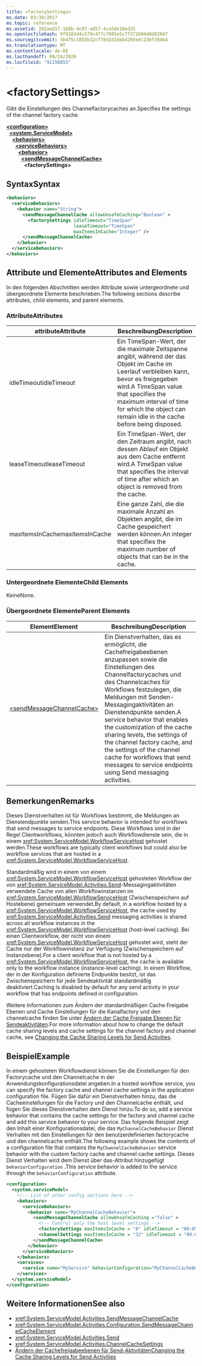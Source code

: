 ```yaml
---
title: <factorySettings>
ms.date: 03/30/2017
ms.topic: reference
ms.assetid: 202aad17-1b8b-4c87-ad57-4ca5de18ed35
ms.openlocfilehash: 9f9183d4c579c4f7c7985e5c7f372604d8d82947
ms.sourcegitcommit: 5b475c1855b32cf78d2d1bbb4295e4c236f39464
ms.translationtype: MT
ms.contentlocale: de-DE
ms.lasthandoff: 09/24/2020
ms.locfileid: "91150855"
---
```

# \<factorySettings>

<span data-ttu-id="d3e5e-101">Gibt die Einstellungen des Channelfactorycaches an.</span><span class="sxs-lookup"><span data-stu-id="d3e5e-101">Specifies the settings of the channel factory cache.</span></span>  
  
[**\<configuration>**](../configuration-element.md)\
&nbsp;&nbsp;[**\<system.ServiceModel>**](system-servicemodel-of-workflow.md)\
&nbsp;&nbsp;&nbsp;&nbsp;[**\<behaviors>**](behaviors-of-workflow.md)\
&nbsp;&nbsp;&nbsp;&nbsp;&nbsp;&nbsp;[**\<serviceBehaviors>**](servicebehaviors-of-workflow.md)\
&nbsp;&nbsp;&nbsp;&nbsp;&nbsp;&nbsp;&nbsp;&nbsp;[**\<behavior>**](behavior-of-servicebehaviors-of-workflow.md)\
&nbsp;&nbsp;&nbsp;&nbsp;&nbsp;&nbsp;&nbsp;&nbsp;&nbsp;&nbsp;[**\<sendMessageChannelCache>**](sendmessagechannelcache.md)\
&nbsp;&nbsp;&nbsp;&nbsp;&nbsp;&nbsp;&nbsp;&nbsp;&nbsp;&nbsp;&nbsp;&nbsp;**\<factorySettings>**  
  
## <a name="syntax"></a><span data-ttu-id="d3e5e-102">Syntax</span><span class="sxs-lookup"><span data-stu-id="d3e5e-102">Syntax</span></span>  
  
```xml  
<behaviors>
  <serviceBehaviors>
    <behavior name="String">
      <sendMessageChannelCache allowUnsafeCaching="Boolean" >
        <factorySettings idleTimeout="TimeSpan"
                         leaseTimeout="TimeSpan"
                         maxItemsInCache="Integer" />
      </sendMessageChannelCache>
    </behavior>
  </serviceBehaviors>
</behaviors>  
```  
  
## <a name="attributes-and-elements"></a><span data-ttu-id="d3e5e-103">Attribute und Elemente</span><span class="sxs-lookup"><span data-stu-id="d3e5e-103">Attributes and Elements</span></span>  

 <span data-ttu-id="d3e5e-104">In den folgenden Abschnitten werden Attribute sowie untergeordnete und übergeordnete Elemente beschrieben.</span><span class="sxs-lookup"><span data-stu-id="d3e5e-104">The following sections describe attributes, child elements, and parent elements.</span></span>  
  
### <a name="attributes"></a><span data-ttu-id="d3e5e-105">Attribute</span><span class="sxs-lookup"><span data-stu-id="d3e5e-105">Attributes</span></span>  
  
|<span data-ttu-id="d3e5e-106">attribute</span><span class="sxs-lookup"><span data-stu-id="d3e5e-106">Attribute</span></span>|<span data-ttu-id="d3e5e-107">Beschreibung</span><span class="sxs-lookup"><span data-stu-id="d3e5e-107">Description</span></span>|  
|---------------|-----------------|  
|<span data-ttu-id="d3e5e-108">idleTimeout</span><span class="sxs-lookup"><span data-stu-id="d3e5e-108">idleTimeout</span></span>|<span data-ttu-id="d3e5e-109">Ein TimeSpan-Wert, der die maximale Zeitspanne angibt, während der das Objekt im Cache im Leerlauf verbleiben kann, bevor es freigegeben wird.</span><span class="sxs-lookup"><span data-stu-id="d3e5e-109">A TimeSpan value that specifies the maximum interval of time for which the object can remain idle in the cache before being disposed.</span></span>|  
|<span data-ttu-id="d3e5e-110">leaseTimeout</span><span class="sxs-lookup"><span data-stu-id="d3e5e-110">leaseTimeout</span></span>|<span data-ttu-id="d3e5e-111">Ein TimeSpan-Wert, der den Zeitraum angibt, nach dessen Ablauf ein Objekt aus dem Cache entfernt wird.</span><span class="sxs-lookup"><span data-stu-id="d3e5e-111">A TimeSpan value that specifies  the interval of time after which an object is removed from the cache.</span></span>|  
|<span data-ttu-id="d3e5e-112">maxItemsInCache</span><span class="sxs-lookup"><span data-stu-id="d3e5e-112">maxItemsInCache</span></span>|<span data-ttu-id="d3e5e-113">Eine ganze Zahl, die die maximale Anzahl an Objekten angibt, die im Cache gespeichert werden können.</span><span class="sxs-lookup"><span data-stu-id="d3e5e-113">An integer that specifies the maximum number of objects that can be in the cache.</span></span>|  
  
### <a name="child-elements"></a><span data-ttu-id="d3e5e-114">Untergeordnete Elemente</span><span class="sxs-lookup"><span data-stu-id="d3e5e-114">Child Elements</span></span>  

 <span data-ttu-id="d3e5e-115">Keine</span><span class="sxs-lookup"><span data-stu-id="d3e5e-115">None.</span></span>  
  
### <a name="parent-elements"></a><span data-ttu-id="d3e5e-116">Übergeordnete Elemente</span><span class="sxs-lookup"><span data-stu-id="d3e5e-116">Parent Elements</span></span>  
  
|<span data-ttu-id="d3e5e-117">Element</span><span class="sxs-lookup"><span data-stu-id="d3e5e-117">Element</span></span>|<span data-ttu-id="d3e5e-118">Beschreibung</span><span class="sxs-lookup"><span data-stu-id="d3e5e-118">Description</span></span>|  
|-------------|-----------------|  
|[\<sendMessageChannelCache>](sendmessagechannelcache.md)|<span data-ttu-id="d3e5e-119">Ein Dienstverhalten, das es ermöglicht, die Cachefreigabeebenen anzupassen sowie die Einstellungen des Channelfactorycaches und des Channelcaches für Workflows festzulegen, die Meldungen mit Senden-Messagingaktivitäten an Dienstendpunkte senden.</span><span class="sxs-lookup"><span data-stu-id="d3e5e-119">A service behavior that enables the customization of the cache sharing levels, the settings of the channel factory cache, and the settings of the channel cache for workflows that send messages to service endpoints using Send messaging activities.</span></span>|  
  
## <a name="remarks"></a><span data-ttu-id="d3e5e-120">Bemerkungen</span><span class="sxs-lookup"><span data-stu-id="d3e5e-120">Remarks</span></span>  

 <span data-ttu-id="d3e5e-121">Dieses Dienstverhalten ist für Workflows bestimmt, die Meldungen an Dienstendpunkte senden.</span><span class="sxs-lookup"><span data-stu-id="d3e5e-121">This service behavior is intended for workflows that send messages to service endpoints.</span></span> <span data-ttu-id="d3e5e-122">Diese Workflows sind in der Regel Clientworkflows, könnten jedoch auch Workflowdienste sein, die in einem <xref:System.ServiceModel.WorkflowServiceHost> gehostet werden.</span><span class="sxs-lookup"><span data-stu-id="d3e5e-122">These workflows are typically client workflows but could also be workflow services that are hosted in a <xref:System.ServiceModel.WorkflowServiceHost>.</span></span>  
  
 <span data-ttu-id="d3e5e-123">Standardmäßig wird in einem von einem <xref:System.ServiceModel.WorkflowServiceHost> gehosteten Workflow der von <xref:System.ServiceModel.Activities.Send>-Messagingaktivitäten verwendete Cache von allen Workflowinstanzen im <xref:System.ServiceModel.WorkflowServiceHost> (Zwischenspeichern auf Hostebene) gemeinsam verwendet.</span><span class="sxs-lookup"><span data-stu-id="d3e5e-123">By default, in a workflow hosted by a <xref:System.ServiceModel.WorkflowServiceHost>, the cache used by <xref:System.ServiceModel.Activities.Send> messaging activities is shared across all workflow instances in the <xref:System.ServiceModel.WorkflowServiceHost> (host-level caching).</span></span> <span data-ttu-id="d3e5e-124">Bei einen Clientworkflow, der nicht von einem <xref:System.ServiceModel.WorkflowServiceHost> gehostet wird, steht der Cache nur der Workflowinstanz zur Verfügung (Zwischenspeichern auf Instanzebene).</span><span class="sxs-lookup"><span data-stu-id="d3e5e-124">For a client workflow that is not hosted by a <xref:System.ServiceModel.WorkflowServiceHost>, the cache is available only to the workflow instance (instance-level caching).</span></span> <span data-ttu-id="d3e5e-125">In einem Workflow, der in der Konfiguration definierte Endpunkte besitzt, ist das Zwischenspeichern für jede Sendeaktivität standardmäßig deaktiviert.</span><span class="sxs-lookup"><span data-stu-id="d3e5e-125">Caching is disabled by default for any send activity in your workflow that has endpoints defined in configuration.</span></span>  
  
 <span data-ttu-id="d3e5e-126">Weitere Informationen zum Ändern der standardmäßigen Cache Freigabe Ebenen und Cache Einstellungen für die Kanalfactory und den channelcache finden Sie unter [Ändern der Cache Freigabe Ebenen für Sendeaktivitäten](../../../wcf/feature-details/changing-the-cache-sharing-levels-for-send-activities.md).</span><span class="sxs-lookup"><span data-stu-id="d3e5e-126">For more information about how to change the default cache sharing levels and cache settings for the channel factory and channel cache, see [Changing the Cache Sharing Levels for Send Activities](../../../wcf/feature-details/changing-the-cache-sharing-levels-for-send-activities.md).</span></span>  
  
## <a name="example"></a><span data-ttu-id="d3e5e-127">Beispiel</span><span class="sxs-lookup"><span data-stu-id="d3e5e-127">Example</span></span>  

 <span data-ttu-id="d3e5e-128">In einem gehosteten Workflowdienst können Sie die Einstellungen für den Factorycache und den Channelcache in der Anwendungskonfigurationsdatei angeben.</span><span class="sxs-lookup"><span data-stu-id="d3e5e-128">In a hosted workflow service, you can specify the factory cache and channel cache settings in the application configuration file.</span></span> <span data-ttu-id="d3e5e-129">Fügen Sie dafür ein Dienstverhalten hinzu, das die Cacheeinstellungen für die Factory und den Channelcache enthält, und fügen Sie dieses Dienstverhalten dem Dienst hinzu.</span><span class="sxs-lookup"><span data-stu-id="d3e5e-129">To do so, add a service behavior that contains the cache settings for the factory and channel cache and add this service behavior to your service.</span></span> <span data-ttu-id="d3e5e-130">Das folgende Beispiel zeigt den Inhalt einer Konfigurationsdatei, die das `MyChannelCacheBehavior` Dienst Verhalten mit den Einstellungen für den benutzerdefinierten factorycache und den channelcache enthält.</span><span class="sxs-lookup"><span data-stu-id="d3e5e-130">The following example shows the contents of a configuration file that contains the `MyChannelCacheBehavior` service behavior with the custom factory cache and channel cache settings.</span></span> <span data-ttu-id="d3e5e-131">Dieses Dienst Verhalten wird dem Dienst über das-Attribut hinzugefügt `behaviorConfiguration` .</span><span class="sxs-lookup"><span data-stu-id="d3e5e-131">This service behavior is added to the service through the `behaviorConfiguration` attribute.</span></span>  
  
```xml  
<configuration>
  <system.serviceModel>  
    <!-- List of other config sections here -->
    <behaviors>  
      <serviceBehaviors>  
        <behavior name="MyChannelCacheBehavior">  
          <sendMessageChannelCache allowUnsafeCaching ="false" >  
            <!-- Control only the host level settings -->
            <factorySettings maxItemsInCache = "8" idleTimeout = "00:05:00" leaseTimeout="10:00:00" />  
            <channelSettings maxItemsInCache = "32" idleTimeout = "00:05:00" leaseTimeout="00:06:00" />  
          </sendMessageChannelCache>  
        </behavior>  
      </serviceBehaviors>  
    </behaviors>  
    <services>  
      <service name="MyService" behaviorConfiguration="MyChannelCacheBehavior" />  
    </services>  
  </system.serviceModel>  
</configuration>  
```  
  
## <a name="see-also"></a><span data-ttu-id="d3e5e-132">Weitere Informationen</span><span class="sxs-lookup"><span data-stu-id="d3e5e-132">See also</span></span>

- <xref:System.ServiceModel.Activities.SendMessageChannelCache>
- <xref:System.ServiceModel.Activities.Configuration.SendMessageChannelCacheElement>
- <xref:System.ServiceModel.Activities.Send>
- <xref:System.ServiceModel.Activities.ChannelCacheSettings>
- [<span data-ttu-id="d3e5e-133">Ändern der Cachefreigabeebenen für Send-Aktivitäten</span><span class="sxs-lookup"><span data-stu-id="d3e5e-133">Changing the Cache Sharing Levels for Send Activities</span></span>](../../../wcf/feature-details/changing-the-cache-sharing-levels-for-send-activities.md)

